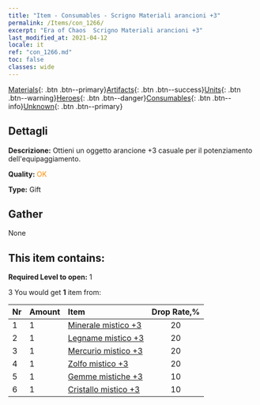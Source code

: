 ```yaml
---
title: "Item - Consumables - Scrigno Materiali arancioni +3"
permalink: /Items/con_1266/
excerpt: "Era of Chaos  Scrigno Materiali arancioni +3"
last_modified_at: 2021-04-12
locale: it
ref: "con_1266.md"
toc: false
classes: wide
---
```

 [Materials](/it/Items/){: .btn .btn--primary}[Artifacts](/it/Items/Artifacts/){: .btn .btn--success}[Units](/it/Items/Units/){: .btn .btn--warning}[Heroes](/it/Items/Heroes/){: .btn .btn--danger}[Consumables](/it/Items/Consumables/){: .btn .btn--info}[Unknown](/it/Items/Unknown/){: .btn .btn--primary}

## Dettagli
 **Descrizione:** Ottieni un oggetto arancione +3 casuale per il potenziamento dell'equipaggiamento.

 **Quality:** <span style="color: #FF8C00">OK</span>

 **Type:** Gift

## Gather

  None

## This item contains:

 **Required Level to open:** 1

 3 You would get **1** item  from:

  | Nr | Amount |     Item    | Drop Rate,% |
  |:---|:-------|:------------|:---------:|
  | 1 | 1 | [Minerale mistico +3](/it/Items/mat_82/) | 20 | 
  | 2 | 1 | [Legname mistico +3](/it/Items/mat_83/) | 20 | 
  | 3 | 1 | [Mercurio mistico +3](/it/Items/mat_84/) | 20 | 
  | 4 | 1 | [Zolfo mistico +3](/it/Items/mat_85/) | 20 | 
  | 5 | 1 | [Gemme mistiche +3](/it/Items/mat_86/) | 10 | 
  | 6 | 1 | [Cristallo mistico +3](/it/Items/mat_87/) | 10 | 
